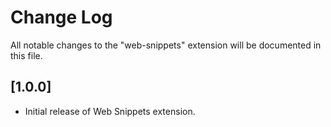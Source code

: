 # Change Log

All notable changes to the "web-snippets" extension will be documented in this file.

## [1.0.0]
- Initial release of Web Snippets extension.